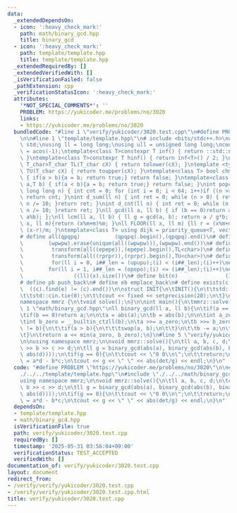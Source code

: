 ```yaml
---
data:
  _extendedDependsOn:
  - icon: ':heavy_check_mark:'
    path: math/binary_gcd.hpp
    title: binary_gcd
  - icon: ':heavy_check_mark:'
    path: template/template.hpp
    title: template/template.hpp
  _extendedRequiredBy: []
  _extendedVerifiedWith: []
  _isVerificationFailed: false
  _pathExtension: cpp
  _verificationStatusIcon: ':heavy_check_mark:'
  attributes:
    '*NOT_SPECIAL_COMMENTS*': ''
    PROBLEM: https://yukicoder.me/problems/no/3020
    links:
    - https://yukicoder.me/problems/no/3020
  bundledCode: "#line 1 \"verify/yukicoder/3020.test.cpp\"\n#define PROBLEM \"https://yukicoder.me/problems/no/3020\"\
    \n\n#line 1 \"template/template.hpp\"\n# include <bits/stdc++.h>\nusing namespace\
    \ std;\nusing ll = long long;\nusing ull = unsigned long long;\nconst double pi\
    \ = acos(-1);\ntemplate<class T>constexpr T inf() { return ::std::numeric_limits<T>::max();\
    \ }\ntemplate<class T>constexpr T hinf() { return inf<T>() / 2; }\ntemplate <typename\
    \ T_char>T_char TL(T_char cX) { return tolower(cX); }\ntemplate <typename T_char>T_char\
    \ TU(T_char cX) { return toupper(cX); }\ntemplate<class T> bool chmin(T& a,T b)\
    \ { if(a > b){a = b; return true;} return false; }\ntemplate<class T> bool chmax(T&\
    \ a,T b) { if(a < b){a = b; return true;} return false; }\nint popcnt(unsigned\
    \ long long n) { int cnt = 0; for (int i = 0; i < 64; i++)if ((n >> i) & 1)cnt++;\
    \ return cnt; }\nint d_sum(ll n) { int ret = 0; while (n > 0) { ret += n % 10;\
    \ n /= 10; }return ret; }\nint d_cnt(ll n) { int ret = 0; while (n > 0) { ret++;\
    \ n /= 10; }return ret; }\nll gcd(ll a, ll b) { if (b == 0)return a; return gcd(b,\
    \ a%b); };\nll lcm(ll a, ll b) { ll g = gcd(a, b); return a / g*b; };\nll MOD(ll\
    \ x, ll m){return (x%m+m)%m; }\nll FLOOR(ll x, ll m) {ll r = (x%m+m)%m; return\
    \ (x-r)/m; }\ntemplate<class T> using dijk = priority_queue<T, vector<T>, greater<T>>;\n\
    # define all(qpqpq)           (qpqpq).begin(),(qpqpq).end()\n# define UNIQUE(wpwpw)\
    \        (wpwpw).erase(unique(all((wpwpw))),(wpwpw).end())\n# define LOWER(epepe)\
    \         transform(all((epepe)),(epepe).begin(),TL<char>)\n# define UPPER(rprpr)\
    \         transform(all((rprpr)),(rprpr).begin(),TU<char>)\n# define rep(i,upupu)\
    \         for(ll i = 0, i##_len = (upupu);(i) < (i##_len);(i)++)\n# define reps(i,opopo)\
    \        for(ll i = 1, i##_len = (opopo);(i) <= (i##_len);(i)++)\n# define len(x)\
    \                ((ll)(x).size())\n# define bit(n)               (1LL << (n))\n\
    # define pb push_back\n# define eb emplace_back\n# define exists(c, e)       \
    \  ((c).find(e) != (c).end())\n\nstruct INIT{\n\tINIT(){\n\t\tstd::ios::sync_with_stdio(false);\n\
    \t\tstd::cin.tie(0);\n\t\tcout << fixed << setprecision(20);\n\t}\n}INIT;\n\n\
    namespace mmrz {\n\tvoid solve();\n}\n\nint main(){\n\tmmrz::solve();\n}\n#line\
    \ 1 \"math/binary_gcd.hpp\"\nll binary_gcd(ll a, ll b){\n\tif(a == 0)return b;\n\
    \tif(b == 0)return a;\n\n\ta = abs(a);\n\tb = abs(b);\n\n\tint a_zero = __builtin_ctzll(a);\n\
    \tint b_zero = __builtin_ctzll(b);\n\ta >>= a_zero;\n\tb >>= b_zero;\n\t\n\twhile(a\
    \ != b){\n\t\tif(a > b){\n\t\t\tswap(a, b);\n\t\t}\n\t\tb -= a;\n\t\tb >>= __builtin_ctzll(b);\n\
    \t}\n\treturn a << min(a_zero, b_zero);\n}\n#line 5 \"verify/yukicoder/3020.test.cpp\"\
    \n\nusing namespace mmrz;\n\nvoid mmrz::solve(){\n\tll a, b, c, d;\n\tcin >> a\
    \ >> b >> c >> d;\n\tll g = binary_gcd(abs(a), binary_gcd(abs(b), binary_gcd(abs(c),\
    \ abs(d))));\n\tif(g == 0){\n\t\tcout << \"0 0\\n\";\n\t\treturn;\n\t}\n\tll det\
    \ = a*d - b*c;\n\tcout << g << \" \" << abs(det/g) << endl;\n}\n"
  code: "#define PROBLEM \"https://yukicoder.me/problems/no/3020\"\n\n#include \"\
    ./../../template/template.hpp\"\n#include \"./../../math/binary_gcd.hpp\"\n\n\
    using namespace mmrz;\n\nvoid mmrz::solve(){\n\tll a, b, c, d;\n\tcin >> a >>\
    \ b >> c >> d;\n\tll g = binary_gcd(abs(a), binary_gcd(abs(b), binary_gcd(abs(c),\
    \ abs(d))));\n\tif(g == 0){\n\t\tcout << \"0 0\\n\";\n\t\treturn;\n\t}\n\tll det\
    \ = a*d - b*c;\n\tcout << g << \" \" << abs(det/g) << endl;\n}\n"
  dependsOn:
  - template/template.hpp
  - math/binary_gcd.hpp
  isVerificationFile: true
  path: verify/yukicoder/3020.test.cpp
  requiredBy: []
  timestamp: '2025-05-31 03:56:04+09:00'
  verificationStatus: TEST_ACCEPTED
  verifiedWith: []
documentation_of: verify/yukicoder/3020.test.cpp
layout: document
redirect_from:
- /verify/verify/yukicoder/3020.test.cpp
- /verify/verify/yukicoder/3020.test.cpp.html
title: verify/yukicoder/3020.test.cpp
---
```

